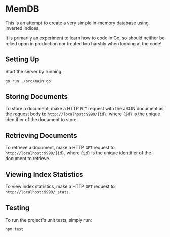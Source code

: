 # MemDB

This is an attempt to create a very simple in-memory database using inverted indices.

It is primarily an experiment to learn how to code in Go, so should neither be relied upon in production nor treated too harshly when looking at the code!

## Setting Up

Start the server by running:

```bash
go run ./src/main.go
```

## Storing Documents

To store a document, make a HTTP `PUT` request with the JSON document as the request body to `http://localhost:9999/{id}`, where `{id}` is the unique identifier of the document to store.

## Retrieving Documents

To retrieve a document, make a HTTP `GET` request to `http://localhost:9999/{id}`, where `{id}` is the unique identifier of the document to retrieve.

## Viewing Index Statistics

To view index statistics, make a HTTP `GET` request to `http://localhost:9999/_stats`.

## Testing

To run the project's unit tests, simply run:

```bash
npm test
```